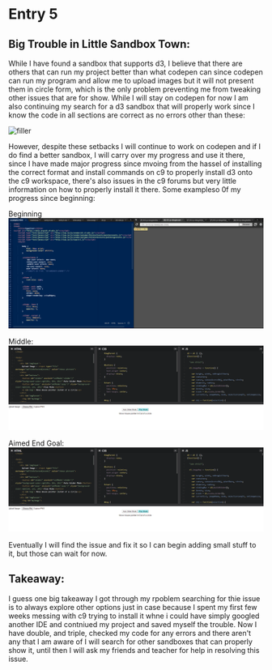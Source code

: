 # Entry 5

## Big Trouble in Little Sandbox Town:
 While I have found a sandbox that supports d3, I believe that there are others that can run my project better
 than what codepen can since codepen can run my program and allow me to upload images but it will not 
 present them in circle form, which is the only problem preventing me from tweaking other issues that
 are for show. While I will stay on codepen for now I am also continuing my search for a d3 sandbox that
 will properly work since I know the code in all sections are correct as no errors other than these:
 
 ![filler](Capture2.PNG)
 
 However, despite these setbacks I will continue to work on codepen and if I do find a better sandbox, I will carry
 over my progress and use it there, since I have made major progress since mvoing from the hassel of installing the 
 correct format and install commands on c9 to properly install d3 onto the c9 workspace, there's also issues in the c9 forums
 but very little information on how to properly install it there. Some exampleso 0f my progress since beginning:
 
 Beginning
 ![filler](Capture3.PNG)
  
  Middle:
  ![filler](Capture4.PNG)
  
  Aimed End Goal:
  ![filler](Capture4.PNG)
  
  Eventually I will find the issue and fix it so I can begin adding small stuff to it, but those can wait for now.
  
  ## Takeaway:
  
  I guess one big takeaway I got through my rpoblem searching for thie issue is to always explore other options just in case
  because I spent my first few weeks messing with c9 trying to install it whne i could have simply googled another IDE
  and contniued my project and saved myself the trouble. Now I have double, and triple, checked my code for any errors and there aren't any that I am aware of
  I will search for other sandboxes that can properly show it, until then I will ask my friends and teacher for help in resolving this issue.